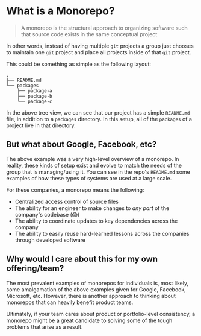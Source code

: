 # What is a Monorepo?

> A monorepo is the structural approach to organizing software such that source
> code exists in the same conceptual project

In other words, instead of having multiple `git` projects a group just chooses
to maintain one `git` project and place all projects inside of that `git`
project.

This could be something as simple as the following layout:

```
.
├── README.md
└── packages
    ├── package-a
    ├── package-b
    └── package-c
```

In the above tree view, we can see that our project has a simple `README.md`
file, in addition to a `packages` directory. In this setup, all of the
`packages` of a project live in that directory.

## But what about Google, Facebook, etc?

The above example was a very high-level overview of a monorepo. In reality,
these kinds of setup exist and evolve to match the needs of the group that is
managing/using it. You can see in the repo's `README.md` some examples of
how these types of systems are used at a large scale.

For these companies, a monorepo means the following:

- Centralized access control of source files
- The ability for an engineer to make changes to _any part_ of the company's
  codebase (😱)
- The ability to coordinate updates to key dependencies across the company
- The ability to easily reuse hard-learned lessons across the companies through
  developed software

## Why would I care about this for my own offering/team?

The most prevalent examples of monorepos for individuals is, most likely, some
amalgamation of the above examples given for Google, Facebook, Microsoft, etc.
However, there is another approach to thinking about monorepos that can heavily
benefit product teams.

Ultimately, if your team cares about product or portfolio-level consistency, a
monorepo might be a great candidate to solving some of the tough problems that
arise as a result.
